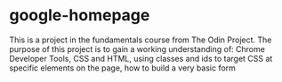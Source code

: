 # google-homepage
This is a project in the fundamentals course from The Odin Project. The purpose of this project is to gain a working understanding of:
Chrome Developer Tools,
CSS and HTML,
using classes and ids to target CSS at specific elements on the page,
how to build a very basic form

